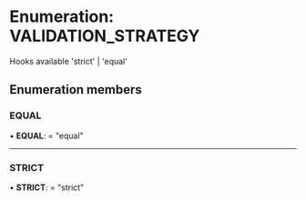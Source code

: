 # Enumeration: VALIDATION_STRATEGY

Hooks available
'strict' | 'equal'

## Enumeration members

###  EQUAL

• **EQUAL**: = "equal"

___

###  STRICT

• **STRICT**: = "strict"
